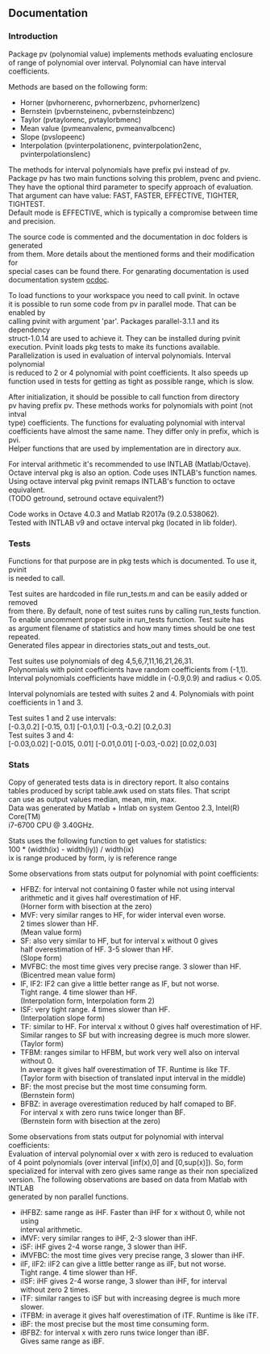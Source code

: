 ## Documentation

### Introduction
Package pv (polynomial value) implements methods evaluating enclosure  
of range of polynomial over interval. Polynomial can have interval coefficients.  
  
Methods are based on the following form:  
* Horner (pvhornerenc, pvhornerbzenc, pvhornerlzenc)  
* Bernstein (pvbernsteinenc, pvbernsteinbzenc)  
* Taylor (pvtaylorenc, pvtaylorbmenc)  
* Mean value (pvmeanvalenc, pvmeanvalbcenc)  
* Slope (pvslopeenc)  
* Interpolation  (pvinterpolationenc, pvinterpolation2enc, pvinterpolationslenc)  
  
The methods for interval polynomials have prefix pvi instead of pv.  
Package pv has two main functions solving this problem, pvenc and pvienc.  
They have the optional third parameter to specify approach of evaluation.  
That argument can have value: FAST, FASTER, EFFECTIVE, TIGHTER, TIGHTEST.  
Default mode is EFFECTIVE, which is typically a compromise between time  
and precision.  
  
The source code is commented and the documentation in doc folders is generated  
from them. More details about the mentioned forms and their modification for  
special cases can be found there. For genarating documentation is used  
documentation system [ocdoc](http://kam.mff.cuni.cz/~horacek/projekty/ocdoc/).
  
To load functions to your workspace you need to call pvinit. In octave  
it is possible to run some code from pv in parallel mode. That can be enabled by  
calling pvinit with argument 'par'. Packages parallel-3.1.1 and its dependency  
struct-1.0.14 are used to achieve it. They can be installed during pvinit  
execution. Pvinit loads pkg tests to make its functions available.  
Parallelization is used in evaluation of interval polynomials. Interval polynomial  
is reduced to 2 or 4 polynomial with point coefficients. It also speeds up  
function used in tests for getting as tight as possible range, which is slow.  
  
After initialization, it should be possible to call function from directory  
pv having prefix pv. These methods works for polynomials with point (not intval  
type) coefficients. The functions for evaluating polynomial with interval  
coefficients have almost the same name. They differ only in prefix, which is pvi.  
Helper functions that are used by implementation are in directory aux.
  
For interval arithmetic it's recommended to use INTLAB (Matlab/Octave).  
Octave interval pkg is also an option. Code uses INTLAB's function names.  
Using octave interval pkg pvinit remaps INTLAB's function to octave equivalent.  
(TODO getround, setround octave equivalent?)
  
Code works in Octave 4.0.3 and Matlab R2017a (9.2.0.538062).  
Tested with INTLAB v9 and octave interval pkg (located in lib folder).

### Tests
Functions for that purpose are in pkg tests which is documented. To use it, pvinit  
is needed to call.

Test suites are hardcoded in file run\_tests.m and can be easily added or removed  
from there. By default, none of test suites runs by calling run\_tests function.  
To enable uncomment proper suite in run\_tests function. Test suite has  
as argument filename of statistics and how many times  should be one test repeated.  
Generated files appear in directories stats\_out and tests\_out.  

Test suites use polynomials of deg 4,5,6,7,11,16,21,26,31.  
Polynomials with point coefficients have random coefficients from (-1,1).  
Interval polynomials coefficients have middle in (-0.9,0.9) and radius < 0.05.  

Interval polynomials are tested with suites 2 and 4. Polynomials with point  
coefficients in 1 and 3.

Test suites 1 and 2 use intervals:  
\[-0.3,0.2] \[-0.15, 0.1] \[-0.1,0.1] \[-0.3,-0.2] \[0.2,0.3]  
Test suites 3 and 4:  
\[-0.03,0.02] \[-0.015, 0.01] \[-0.01,0.01] \[-0.03,-0.02] \[0.02,0.03]  

### Stats
Copy of generated tests data is in directory report. It also contains  
tables produced by script table.awk used on stats files. That script  
can use as output values median, mean, min, max.  
Data was generated by Matlab + Intlab on system Gentoo 2.3, Intel(R) Core(TM)  
i7-6700 CPU @ 3.40GHz.  


Stats uses the following function to get values for statistics:  
100 * (width(ix) - width(iy)) / width(ix)  
ix is range produced by form, iy is reference range  

Some observations from stats output for polynomial with point coefficients:  
* HFBZ: for interval not containing 0 faster while not using interval  
  arithmetic and it gives half overestimation of HF.  
  (Horner form with bisection at the zero)  
* MVF: very similar ranges to HF, for wider interval even worse.  
  2 times slower than HF.  
  (Mean value form)  
* SF: also very similar to HF, but for interval x without 0 gives  
  half overestimation of HF. 3-5 slower than HF.  
  (Slope form)  
* MVFBC: the most time gives very precise range. 3 slower than HF.  
  (Bicentred mean value form)  
* IF, IF2: IF2 can give a little better range as IF, but not worse.  
  Tight range. 4 time slower than HF.  
  (Interpolation form, Interpolation form 2)  
* ISF: very tight range. 4 times slower than HF.  
  (Interpolation slope form)  
* TF: similar to HF. For interval x without 0 gives half overestimation of HF.  
  Similar ranges to SF but with increasing degree is much more slower.  
  (Taylor form)  
* TFBM: ranges similar to HFBM, but work very well also on interval without 0.  
  In average it gives half overestimation of TF. Runtime is like TF.  
  (Taylor form with bisection of translated input interval in the middle)  
* BF: the most precise but the most time consuming form.  
  (Bernstein form)  
* BFBZ: in average overestimation reduced by half comaped to BF.  
  For interval x with zero runs twice longer than BF.  
  (Bernstein form with bisection at the zero)  

Some observations from stats output for polynomial with interval coefficients:  
Evaluation of interval polynomial over x with zero is reduced to evaluation  
of 4 point polynomials (over interval [inf(x),0] and [0,sup(x)]). So, form  
specialized for interval with zero gives same range as their non specialized  
version.  The following observations are based on data from Matlab with INTLAB  
generated by non parallel functions.  
* iHFBZ: same range as iHF. Faster than iHF for x without 0, while not using  
  interval arithmetic.  
* iMVF: very similar ranges to iHF, 2-3 slower than iHF.  
* iSF: iHF gives 2-4 worse range, 3 slower than iHF.  
* iMVFBC: the most time gives very precise range, 3 slower than iHF.  
* iIF, iIF2: iIF2 can give a little better range as iIF, but not worse.  
  Tight range. 4 time slower than HF.  
* iISF: iHF gives 2-4 worse range, 3 slower than iHF, for interval  
  without zero 2 times.  
* iTF: similar ranges to iSF but with increasing degree is much more slower.  
* iTFBM: in average it gives half overestimation of iTF. Runtime is like iTF.  
* iBF: the most precise but the most time consuming form.  
* iBFBZ: for interval x with zero runs twice longer than iBF.  
  Gives same range as iBF.

